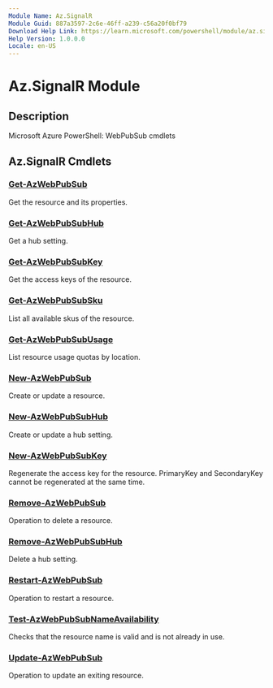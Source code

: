```yaml
---
Module Name: Az.SignalR
Module Guid: 887a3597-2c6e-46ff-a239-c56a20f0bf79
Download Help Link: https://learn.microsoft.com/powershell/module/az.signalr
Help Version: 1.0.0.0
Locale: en-US
---
```


# Az.SignalR Module
## Description
Microsoft Azure PowerShell: WebPubSub cmdlets

## Az.SignalR Cmdlets
### [Get-AzWebPubSub](Get-AzWebPubSub.md)
Get the resource and its properties.

### [Get-AzWebPubSubHub](Get-AzWebPubSubHub.md)
Get a hub setting.

### [Get-AzWebPubSubKey](Get-AzWebPubSubKey.md)
Get the access keys of the resource.

### [Get-AzWebPubSubSku](Get-AzWebPubSubSku.md)
List all available skus of the resource.

### [Get-AzWebPubSubUsage](Get-AzWebPubSubUsage.md)
List resource usage quotas by location.

### [New-AzWebPubSub](New-AzWebPubSub.md)
Create or update a resource.

### [New-AzWebPubSubHub](New-AzWebPubSubHub.md)
Create or update a hub setting.

### [New-AzWebPubSubKey](New-AzWebPubSubKey.md)
Regenerate the access key for the resource.
PrimaryKey and SecondaryKey cannot be regenerated at the same time.

### [Remove-AzWebPubSub](Remove-AzWebPubSub.md)
Operation to delete a resource.

### [Remove-AzWebPubSubHub](Remove-AzWebPubSubHub.md)
Delete a hub setting.

### [Restart-AzWebPubSub](Restart-AzWebPubSub.md)
Operation to restart a resource.

### [Test-AzWebPubSubNameAvailability](Test-AzWebPubSubNameAvailability.md)
Checks that the resource name is valid and is not already in use.

### [Update-AzWebPubSub](Update-AzWebPubSub.md)
Operation to update an exiting resource.

